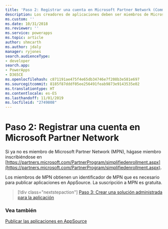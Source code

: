 ```yaml
---
title: 'Paso 2: Registrar una cuenta en Microsoft Partner Network (Common Data Service) | Microsoft Docs'
description: Los creadores de aplicaciones deben ser miembros de Microsoft Partner Network (MPN) para poder publicar aplicaciones en AppSource.
ms.custom: ''
ms.date: 10/31/2018
ms.reviewer: ''
ms.service: powerapps
ms.topic: article
author: shmcarth
ms.author: jdaly
manager: ryjones
search.audienceType:
- developer
search.app:
- PowerApps
- D365CE
ms.openlocfilehash: c871191ae475f4e65db34746e7f208b3e581e697
ms.sourcegitcommit: 8185f87dddf05ee256491feab9873e9143535e02
ms.translationtype: HT
ms.contentlocale: es-ES
ms.lasthandoff: 11/01/2019
ms.locfileid: "2749808"
---
```

# <a name="step-2-register-for-microsoft-partner-network-account"></a>Paso 2: Registrar una cuenta en Microsoft Partner Network

Si ya no es miembro de Microsoft Partner Network (MPN), hágase miembro inscribiéndose en [https://partners.microsoft.com/PartnerProgram/simplifiedenrollment.aspx](https://partners.microsoft.com/PartnerProgram/simplifiedenrollment.aspx).

Los miembros de MPN obtienen un identificador de MPN que es necesario para publicar aplicaciones en AppSource. La suscripción a MPN es gratuita.

> [!div class="nextstepaction"]
> [Paso 3: Crear una solución administrada para la aplicación](create-solution-app-appsource.md)

### <a name="see-also"></a>Vea también 

[Publicar las aplicaciones en AppSource](publish-app-appsource.md)
  